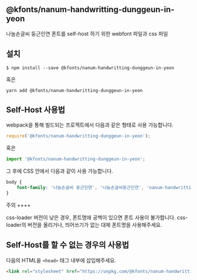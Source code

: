 
@kfonts/nanum-handwritting-dunggeun-in-yeon
---------------------

나눔손글씨 둥근인연 폰트를 self-host 하기 위한 webfont 파일과 css 파일

설치
----

```
$ npm install --save @kfonts/nanum-handwritting-dunggeun-in-yeon
```

혹은

```
yarn add @kfonts/nanum-handwritting-dunggeun-in-yeon
```

Self-Host 사용법
---------------

webpack을 통해 빌드되는 프로젝트에서 다음과 같은 형태로 사용 가능합니다.

```js
require('@kfonts/nanum-handwritting-dunggeun-in-yeon');
```

혹은

```js
import '@kfonts/nanum-handwritting-dunggeun-in-yeon';
```

그 후에 CSS 안에서 다음과 같이 사용 가능합니다.

```css
body {
    font-family: '나눔손글씨 둥근인연', '나눔손글씨둥근인연', 'nanum-handwritting-dunggeun-in-yeon';
}
```

주의
++++

css-loader 버전이 낮은 경우, 폰트명에 공백이 있으면 폰트 사용이 불가합니다.
css-loader의 버전을 올리거나, 띄어쓰기가 없는 대체 폰트명을 사용해주세요.

Self-Host를 할 수 없는 경우의 사용법
--------------------------------

다음의 HTML을 `<head>` 태그 내부에 삽입해주세요.

```html
<link rel="stylesheet" href="https://unpkg.com/@kfonts/nanum-handwritting-dunggeun-in-yeon/index.css" />
```

